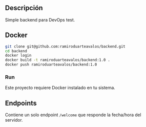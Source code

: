 ## Descripción
Simple backend para DevOps test.

## Docker
```bash
git clone git@github.com:ramiroduarteavalos/backend.git
cd backend
docker login
docker build -t ramiroduarteavalos/backend:1.0 .
docker push ramiroduarteavalos/backend:1.0
```

### Run
Este proyecto requiere Docker instalado en tu sistema.

## Endpoints
Contiene un solo endpoint `/welcome` que responde la fecha/hora del servidor.

